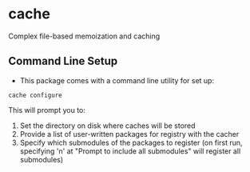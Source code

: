 # cache

Complex file-based memoization and caching

## Command Line Setup ##

* This package comes with a command line utility for set up:

`cache configure` 

This will prompt you to:
1. Set the directory on disk where caches will be stored
2. Provide a list of user-written packages for registry with the cacher
3. Specify which submodules of the packages to register
	(on first run, specifying 'n' at "Prompt to include all submodules" will register all submodules)
